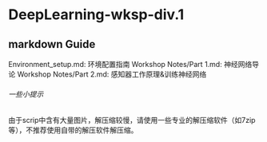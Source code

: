 # DeepLearning-wksp-div.1

## markdown Guide

Environment_setup.md: 环境配置指南
Workshop Notes/Part 1.md: 神经网络导论
Workshop Notes/Part 2.md: 感知器工作原理&训练神经网络

###### 一些小提示

由于scrip中含有大量图片，解压缩较慢，请使用一些专业的解压缩软件（如7zip等），不推荐使用自带的解压软件解压缩。
